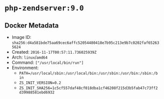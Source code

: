 # `php-zendserver:9.0`

## Docker Metadata

- Image ID: `sha256:d4a581bde75aa69cec6affc52054480418e7b95c213e9b7c0202faf652635624`
- Created: `2016-11-17T00:57:11.736025939Z`
- Arch: `linux`/`amd64`
- Command: `["/usr/local/bin/run"]`
- Environment:
  - `PATH=/usr/local/sbin:/usr/local/bin:/usr/sbin:/usr/bin:/sbin:/bin`
  - `ZS_INIT_VERSION=0.2`
  - `ZS_INIT_SHA256=1c5cf557daf48cf018dba1cf46208f215d3b5fab47c73ff2d39988581ebd6932`
